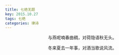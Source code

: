 ```yaml
---
title: 七绝无题
key: 2015.10.27
tags: 七绝
categories: 律诗
---
```


<p align="center">与燕呢喃春曲稠，对荷隐语秋无头。
</p>
<p align="center">冬来夏去一年事，对酒当歌说风流。
</p>
<p align="center"></br>
</p>
